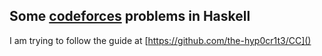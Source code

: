## Some [codeforces](codeforces.com) problems in Haskell

I am trying to follow the guide at [https://github.com/the-hyp0cr1t3/CC]()